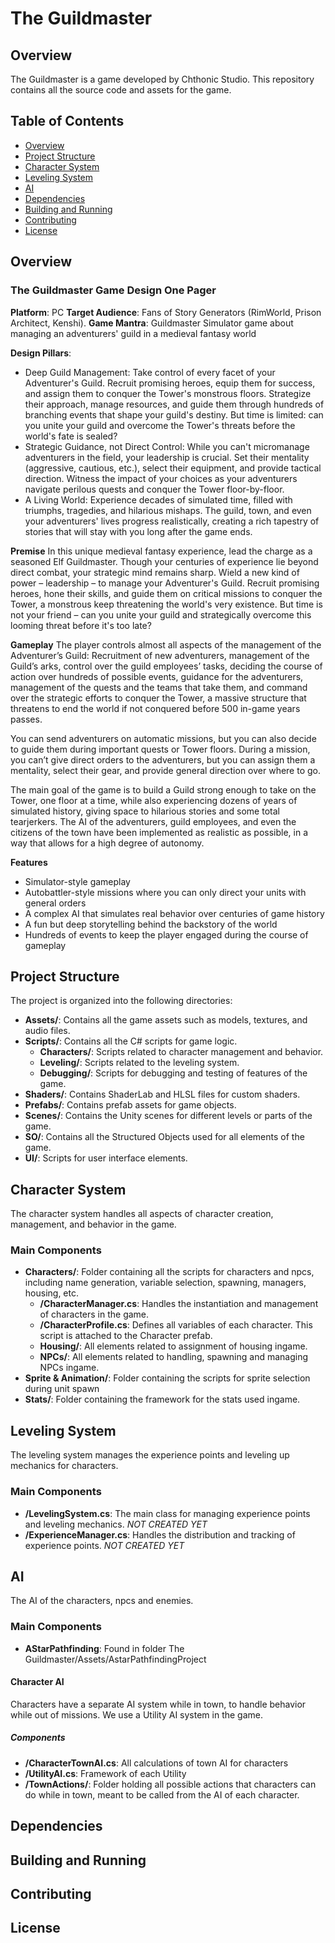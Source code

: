 # The Guildmaster

## Overview
The Guildmaster is a game developed by Chthonic Studio. This repository contains all the source code and assets for the game.

## Table of Contents
- [Overview](#overview)
- [Project Structure](#project-structure)
- [Character System](#character-system)
- [Leveling System](#leveling-system)
- [AI](#ai)
- [Dependencies](#dependencies)
- [Building and Running](#building-and-running)
- [Contributing](#contributing)
- [License](#license)

## Overview

### The Guildmaster Game Design One Pager 

**Platform**: PC
**Target Audience**: Fans of Story Generators (RimWorld, Prison Architect, Kenshi).
**Game Mantra**: Guildmaster Simulator game about managing an adventurers' guild in a medieval fantasy world

**Design Pillars**:
- Deep Guild Management: Take control of every facet of your Adventurer's Guild. Recruit promising heroes, equip them for success, and assign them to conquer the Tower's monstrous floors. Strategize their approach, manage resources, and guide them through hundreds of branching events that shape your guild's destiny. But time is limited: can you unite your guild and overcome the Tower's threats before the world's fate is sealed?
- Strategic Guidance, not Direct Control: While you can't micromanage adventurers in the field, your leadership is crucial. Set their mentality (aggressive, cautious, etc.), select their equipment, and provide tactical direction. Witness the impact of your choices as your adventurers navigate perilous quests and conquer the Tower floor-by-floor.
- A Living World: Experience decades of simulated time, filled with triumphs, tragedies, and hilarious mishaps. The guild, town, and even your adventurers' lives progress realistically, creating a rich tapestry of stories that will stay with you long after the game ends.

**Premise**
In this unique medieval fantasy experience, lead the charge as a seasoned Elf Guildmaster. Though your centuries of experience lie beyond direct combat, your strategic mind remains sharp. Wield a new kind of power – leadership – to manage your Adventurer's Guild. Recruit promising heroes, hone their skills, and guide them on critical missions to conquer the Tower, a monstrous keep threatening the world's very existence. But time is not your friend – can you unite your guild and strategically overcome this looming threat before it's too late?

**Gameplay**
The player controls almost all aspects of the management of the Adventurer’s Guild: Recruitment of new adventurers, management of the Guild’s arks, control over the guild employees’ tasks, deciding the course of action over hundreds of possible events, guidance for the adventurers, management of the quests and the teams that take them, and command over the strategic efforts to conquer the Tower, a massive structure that threatens to end the world if not conquered before 500 in-game years passes. 

You can send adventurers on automatic missions, but you can also decide to guide them during important quests or Tower floors. During a mission, you can’t give direct orders to the adventurers, but you can assign them a mentality, select their gear, and provide general direction over where to go. 

The main goal of the game is to build a Guild strong enough to take on the Tower, one floor at a time, while also experiencing dozens of years of simulated history, giving space to hilarious stories and some total tearjerkers. The AI of the adventurers, guild employees, and even the citizens of the town have been implemented as realistic as possible, in a way that allows for a high degree of autonomy. 

**Features**
- Simulator-style gameplay
- Autobattler-style missions where you can only direct your units with general orders
- A complex AI that simulates real behavior over centuries of game history
- A fun but deep storytelling behind the backstory of the world
- Hundreds of events to keep the player engaged during the course of gameplay


## Project Structure
The project is organized into the following directories:

- **Assets/**: Contains all the game assets such as models, textures, and audio files.
- **Scripts/**: Contains all the C# scripts for game logic.
  - **Characters/**: Scripts related to character management and behavior.
  - **Leveling/**: Scripts related to the leveling system.
  - **Debugging/**: Scripts for debugging and testing of features of the game.
- **Shaders/**: Contains ShaderLab and HLSL files for custom shaders.
- **Prefabs/**: Contains prefab assets for game objects.
- **Scenes/**: Contains the Unity scenes for different levels or parts of the game.
- **SO/**: Contains all the Structured Objects used for all elements of the game.
- **UI/**: Scripts for user interface elements.

## Character System
The character system handles all aspects of character creation, management, and behavior in the game.

### Main Components
- **Characters/**: Folder containing all the scripts for characters and npcs, including name generation, variable selection, spawning, managers, housing, etc.
  - **/CharacterManager.cs**: Handles the instantiation and management of characters in the game.
  - **/CharacterProfile.cs**: Defines all variables of each character. This script is attached to the Character prefab.
  - **Housing/**: All elements related to assignment of housing ingame.
  - **NPCs/**: All elements related to handling, spawning and managing NPCs ingame.
 - **Sprite & Animation/**: Folder containing the scripts for sprite selection during unit spawn
 - **Stats/**: Folder containing the framework for the stats used ingame.

## Leveling System
The leveling system manages the experience points and leveling up mechanics for characters. 

### Main Components
- **/LevelingSystem.cs**: The main class for managing experience points and leveling mechanics. *NOT CREATED YET*
- **/ExperienceManager.cs**: Handles the distribution and tracking of experience points. *NOT CREATED YET*

## AI
The AI of the characters, npcs and enemies.

### Main Components
- **AStarPathfinding**: Found in folder The Guildmaster/Assets/AstarPathfindingProject

#### Character AI
Characters have a separate AI system while in town, to handle behavior while out of missions. We use a Utility AI system in the game.

##### Components
- **/CharacterTownAI.cs**: All calculations of town AI for characters
- **/UtilityAI.cs**: Framework of each Utility
- **/TownActions/**: Folder holding all possible actions that characters can do while in town, meant to be called from the AI of each character.

## Dependencies


## Building and Running


## Contributing


## License 
